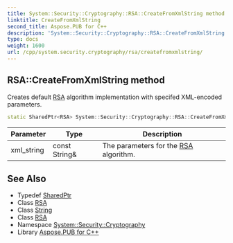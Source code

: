 ```yaml
---
title: System::Security::Cryptography::RSA::CreateFromXmlString method
linktitle: CreateFromXmlString
second_title: Aspose.PUB for C++
description: 'System::Security::Cryptography::RSA::CreateFromXmlString method. Creates default RSA algorithm implementation with specifed XML-encoded parameters in C++.'
type: docs
weight: 1600
url: /cpp/system.security.cryptography/rsa/createfromxmlstring/
---
```

## RSA::CreateFromXmlString method


Creates default [RSA](../) algorithm implementation with specifed XML-encoded parameters.

```cpp
static SharedPtr<RSA> System::Security::Cryptography::RSA::CreateFromXmlString(const String &xml_string)
```


| Parameter | Type | Description |
| --- | --- | --- |
| xml_string | const String\& | The parameters for the [RSA](../) algorithm. |

## See Also

* Typedef [SharedPtr](../../../system/sharedptr/)
* Class [RSA](../)
* Class [String](../../../system/string/)
* Class [RSA](../)
* Namespace [System::Security::Cryptography](../../)
* Library [Aspose.PUB for C++](../../../)
